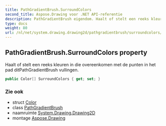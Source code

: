 ```yaml
---
title: PathGradientBrush.SurroundColors
second_title: Aspose.Drawing voor .NET API-referentie
description: PathGradientBrush eigendom. Haalt of stelt een reeks kleuren in die overeenkomen met de punten in het pad ditPathGradientBrush vullingen.
type: docs
weight: 80
url: /nl/net/system.drawing.drawing2d/pathgradientbrush/surroundcolors/
---
```

## PathGradientBrush.SurroundColors property

Haalt of stelt een reeks kleuren in die overeenkomen met de punten in het pad ditPathGradientBrush vullingen.

```csharp
public Color[] SurroundColors { get; set; }
```

### Zie ook

* struct [Color](../../../system.drawing/color/)
* class [PathGradientBrush](../)
* naamruimte [System.Drawing.Drawing2D](../../pathgradientbrush/)
* montage [Aspose.Drawing](../../../)


